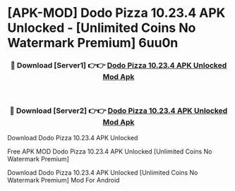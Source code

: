 # [APK-MOD] Dodo Pizza 10.23.4 APK Unlocked - [Unlimited Coins No Watermark Premium] 6uu0n



<div align="center">
<h3>🔴 Download [Server1] 👉👉 <a href="https://momento.my/?title=Dodo_Pizza_10.23.4_APK_Unlocked">Dodo Pizza 10.23.4 APK Unlocked Mod Apk</a></h3><br>

<h3>🔴 Download [Server2] 👉👉 <a href="https://momento.my/?title=Dodo_Pizza_10.23.4_APK_Unlocked">Dodo Pizza 10.23.4 APK Unlocked Mod Apk</a></h3>
</div>



Download Dodo Pizza 10.23.4 APK Unlocked 

Free APK MOD Dodo Pizza 10.23.4 APK Unlocked [Unlimited Coins No Watermark Premium]

Download Dodo Pizza 10.23.4 APK Unlocked [Unlimited Coins No Watermark Premium] Mod For Android
